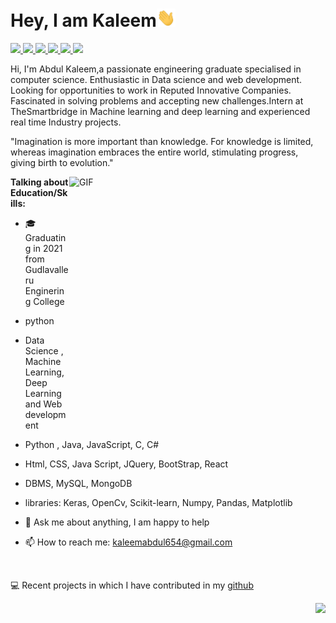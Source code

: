 <h1>Hey, I am Kaleem<img src="https://raw.githubusercontent.com/ABSphreak/ABSphreak/master/gifs/Hi.gif" width="30px"></h1>
<a href="https:// https://www.linkedin.com/in/abdul-kaleem-4811b2154/ "><img src="https://github.com/PrudhviGNV/PrudhviGNV/blob/master/logos/linkedin.png" width="40" /> </a> 
<a href="https://github.com/Kaleemabdul"><img src="https://github.com/PrudhviGNV/PrudhviGNV/blob/master/logos/github-logo.png" width="40" /> </a>  
<a href="https:// https://www.facebook.com/kaleem.ansari.5855/"><img src="https://github.com/PrudhviGNV/PrudhviGNV/blob/master/logos/facebook.png" width="40" /> </a> 
<a href="mailto:kaleemabdul654@gmail.com"><img src="https://github.com/PrudhviGNV/PrudhviGNV/blob/master/logos/google-plus.png" width="40" /> </a>  
<a href=" https://www.youracclaim.com/users/abdul-kaleem.a2961648/badges"><img src="https://github.com/PrudhviGNV/PrudhviGNV/blob/master/logos/circle-cropped.png" width="35"/> </a><a href="https://www.hackerrank.com/ kaleem_abdul"><img src="https://github.com/PrudhviGNV/PrudhviGNV/blob/master/logos/hackerank.jpg" width="42" /> </a>

 





<br />

Hi, I'm Abdul Kaleem,a passionate engineering graduate specialised in computer science. Enthusiastic in Data science and web development. Looking for opportunities to work in Reputed Innovative Companies. Fascinated in solving problems and accepting new challenges.Intern at TheSmartbridge in Machine learning and deep learning and experienced real time Industry projects.


"Imagination is more important than knowledge. For knowledge is limited, whereas imagination embraces the entire world, stimulating progress, giving birth to evolution." 



 <img align="right" height="410px" width= "410px" alt="GIF" src="https://github.com/PrudhviGNV/PrudhviGNV/blob/master/computer working.gif" />

**Talking about Education/Skills:**

- 🎓 Graduating in 2021 from Gudlavalleru Enginering College
-  python 
-  Data Science , Machine Learning, Deep Learning and Web development
- Python , Java, JavaScript, C, C#
-  Html, CSS, Java Script, JQuery, BootStrap, React
-  DBMS, MySQL, MongoDB
-  libraries: Keras, OpenCv, Scikit-learn, Numpy, Pandas, Matplotlib


- 💬 Ask me about anything, I am happy to help
- 📫 How to reach me: kaleemabdul654@gmail.com

&nbsp;






💻 Recent projects in which I have contributed in my [github](https://github.com/Kaleemabdul/)




<a href="https://github.com/Kaleemabdul/Face-Recognition-Based-Attendance-System-master">
  <img align="right" src="https://github-readme-stats.vercel.app/api/pin/?username=PrudhviGNV&repo=FaceRecognisationBasedAttendence" />
</a>



